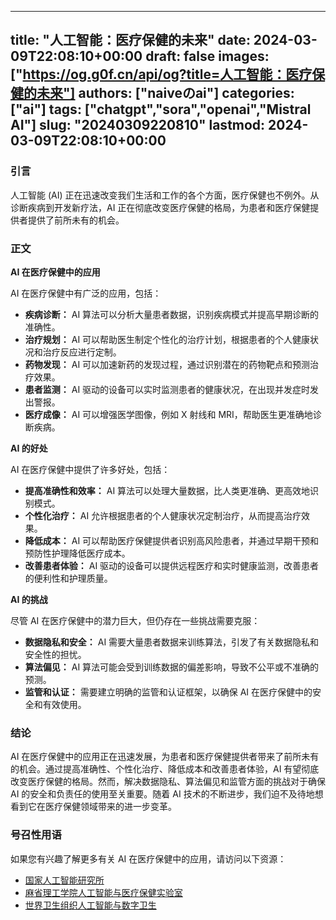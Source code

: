 
---
title: "人工智能：医疗保健的未来"
date: 2024-03-09T22:08:10+00:00
draft: false
images: ["https://og.g0f.cn/api/og?title=人工智能：医疗保健的未来"]
authors: ["naiveのai"]
categories: ["ai"]
tags: ["chatgpt","sora","openai","Mistral AI"]
slug: "20240309220810"
lastmod: 2024-03-09T22:08:10+00:00
---
### 引言

人工智能 (AI) 正在迅速改变我们生活和工作的各个方面，医疗保健也不例外。从诊断疾病到开发新疗法，AI 正在彻底改变医疗保健的格局，为患者和医疗保健提供者提供了前所未有的机会。

### 正文

**AI 在医疗保健中的应用**

AI 在医疗保健中有广泛的应用，包括：

- **疾病诊断：** AI 算法可以分析大量患者数据，识别疾病模式并提高早期诊断的准确性。
- **治疗规划：** AI 可以帮助医生制定个性化的治疗计划，根据患者的个人健康状况和治疗反应进行定制。
- **药物发现：** AI 可以加速新药的发现过程，通过识别潜在的药物靶点和预测治疗效果。
- **患者监测：** AI 驱动的设备可以实时监测患者的健康状况，在出现并发症时发出警报。
- **医疗成像：** AI 可以增强医学图像，例如 X 射线和 MRI，帮助医生更准确地诊断疾病。

**AI 的好处**

AI 在医疗保健中提供了许多好处，包括：

- **提高准确性和效率：** AI 算法可以处理大量数据，比人类更准确、更高效地识别模式。
- **个性化治疗：** AI 允许根据患者的个人健康状况定制治疗，从而提高治疗效果。
- **降低成本：** AI 可以帮助医疗保健提供者识别高风险患者，并通过早期干预和预防性护理降低医疗成本。
- **改善患者体验：** AI 驱动的设备可以提供远程医疗和实时健康监测，改善患者的便利性和护理质量。

**AI 的挑战**

尽管 AI 在医疗保健中的潜力巨大，但仍存在一些挑战需要克服：

- **数据隐私和安全：** AI 需要大量患者数据来训练算法，引发了有关数据隐私和安全性的担忧。
- **算法偏见：** AI 算法可能会受到训练数据的偏差影响，导致不公平或不准确的预测。
- **监管和认证：** 需要建立明确的监管和认证框架，以确保 AI 在医疗保健中的安全和有效使用。

### 结论

AI 在医疗保健中的应用正在迅速发展，为患者和医疗保健提供者带来了前所未有的机会。通过提高准确性、个性化治疗、降低成本和改善患者体验，AI 有望彻底改变医疗保健的格局。然而，解决数据隐私、算法偏见和监管方面的挑战对于确保 AI 的安全和负责任的使用至关重要。随着 AI 技术的不断进步，我们迫不及待地想看到它在医疗保健领域带来的进一步变革。

### 号召性用语

如果您有兴趣了解更多有关 AI 在医疗保健中的应用，请访问以下资源：

- [国家人工智能研究所](https://nai.stanford.edu/research/healthcare)
- [麻省理工学院人工智能与医疗保健实验室](https://aiml.mit.edu/)
- [世界卫生组织人工智能与数字卫生](https://www.who.int/digital-health/artificial-intelligence)